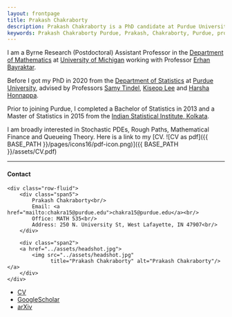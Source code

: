 ```yaml
---
layout: frontpage
title: Prakash Chakraborty
description: Prakash Chakraborty is a PhD candidate at Purdue University. 
keywords: Prakash Chakraborty Purdue, Prakash, Chakraborty, Purdue, probability, stochastic processes, rough path theory, operations research, Samy Tindel, Harsha Honnappa, Kiseop Lee 
---
```


I am a Byrne Research (Postdoctoral) Assistant Professor in the <a href="https://lsa.umich.edu/math">Department of Mathematics</a> at <a href="https://umich.edu">University of Michigan</a> working with Professor <a href="https://sites.lsa.umich.edu/erhan/">Erhan Bayraktar</a>. 

Before I got my PhD in 2020 from the <a href="https://www.stat.purdue.edu/">Department of Statistics</a> at <a href="https://www.purdue.edu/">Purdue University</a>, advised by Professors <a href="https://www.math.purdue.edu/~stindel/">Samy Tindel</a>, <a href="https://www.stat.purdue.edu/~kiseop/">Kiseop Lee</a> and <a href="https://engineering.purdue.edu/SSL/about">Harsha Honnappa</a>. 

Prior to joining Purdue, I completed a Bachelor of Statistics in 2013 and a Master of Statistics in 2015 from the <a href="https://www.isical.ac.in/">Indian Statistical Institute, Kolkata</a>. 

I am broadly interested in Stochastic PDEs, Rough Paths, Mathematical Finance and Queueing Theory. Here is a link to my [CV. ![CV as pdf]({{ BASE_PATH }}/pages/icons16/pdf-icon.png)]({{ BASE_PATH }}/assets/CV.pdf)<br/>


---


<div class="container">
<h4><a name="contact"></a>Contact</h4>

    <div class="row-fluid">
        <div class="span5">
            Prakash Chakraborty<br/>
            Email: <a href="mailto:chakra15@purdue.edu">chakra15@purdue.edu</a><br/>
            Office: MATH 535<br/>
            Address: 250 N. University St, West Lafayette, IN 47907<br/>
        </div>

        <div class="span2">
        <a href="../assets/headshot.jpg">
            <img src="../assets/headshot.jpg"
                  title="Prakash Chakraborty" alt="Prakash Chakraborty"/></a>
        </div>
    </div>
</div>

<div class="navbar">
  <div class="navbar-inner">
      <ul class="nav">
          <li><a href="{{ BASE_PATH }}/assets/CV.pdf">CV</a></li>
          <li><a href="https://scholar.google.com/citations?user=w_lng2oAAAAJ&hl=en&oi=ao">GoogleScholar</a></li>
	  <li><a href="https://arxiv.org/search/?query=chakraborty%2C+prakash&searchtype=author&source=header">arXiv</a></li>
      </ul>
  </div>
</div>
